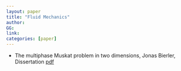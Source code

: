 ```yaml
---
layout: paper
title: "Fluid Mechanics"
author: 
GG: 
link: 
categories: [paper]
---
```



- The multiphase Muskat problem in two dimensions, Jonas Bierler, Dissertation [pdf](https://drive.google.com/file/d/1bUte-lYAakOz8I459svNUqXTy9ahuEh_/view?usp=sharing)